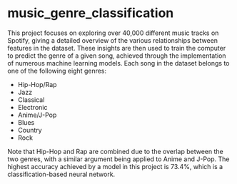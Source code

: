 # music_genre_classification


This project focuses on exploring over 40,000 different music tracks on Spotify, giving a detailed overview of the various relationships between features in the dataset. These insights are then used to train the computer to predict the genre of a given song, achieved through the implementation of numerous machine learning models. Each song in the dataset belongs to one of the following eight genres:

- Hip-Hop/Rap
- Jazz
- Classical
- Electronic
- Anime/J-Pop
- Blues
- Country
- Rock

Note that Hip-Hop and Rap are combined due to the overlap between the two genres, with a similar argument being applied to Anime and J-Pop. The highest accuracy achieved by a model in this project is 73.4%, which is a classification-based neural network.


